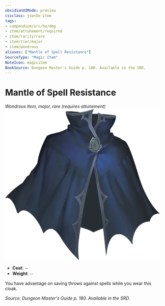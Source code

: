 ```yaml
---
obsidianUIMode: preview
cssclass: json5e-item
tags:
- compendium/src/5e/dmg
- item/attunement/required
- item/rarity/rare
- item/tier/major
- item/wondrous
aliases: ["Mantle of Spell Resistance"]
SourceType: "Magic Item"
NoteIcon: magicitem
BookSource: Dungeon Master's Guide p. 180. Available in the SRD.
---
```

# Mantle of Spell Resistance
*Wondrous Item, major, rare (requires attunement)*  
![](https://raw.githubusercontent.com/5etools-mirror-2/5etools-img/main/items/DMG/Mantle%20of%20Spell%20Resistance.webp#right)  

- **Cost**: ⏤
- **Weight**: ⏤

You have advantage on saving throws against spells while you wear this cloak.

*Source: Dungeon Master's Guide p. 180. Available in the SRD.*